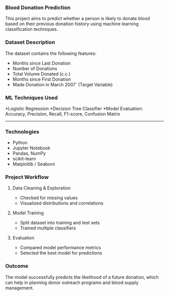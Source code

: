 ### Blood Donation Prediction

This project aims to predict whether a person is likely to donate blood based on their previous donation history using machine learning classification techniques.

### Dataset Description

The dataset contains the following features:

 * Months since Last Donation
 * Number of Donations
 * Total Volume Donated (c.c.)
 * Months since First Donation
 * Made Donation in March 2007` (Target Variable)

### ML Techniques Used

*Logistic Regression
*Decision Tree Classifier
*Model Evaluation: Accuracy, Precision, Recall, F1-score, Confusion Matrix

---

### Technologies

* Python
* Jupyter Notebook
* Pandas, NumPy
* scikit-learn
* Matplotlib / Seaborn 

### Project Workflow

1. Data Cleaning & Exploration

   * Checked for missing values
   * Visualized distributions and correlations

2. Model Training

   * Split dataset into training and test sets
   * Trained multiple classifiers

3. Evaluation

   * Compared model performance metrics
   * Selected the best model for predictions

### Outcome

The model successfully predicts the likelihood of a future donation, which can help in planning donor outreach programs and blood supply management.
